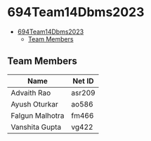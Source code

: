 # 694Team14Dbms2023

- [694Team14Dbms2023](#694team14dbms2023)
  - [Team Members](#team-members)

## Team Members


| Name | Net ID |
| ---- | ---- |
| Advaith Rao | asr209 |
| Ayush Oturkar | ao586 |
| Falgun Malhotra | fm466 |
| Vanshita Gupta | vg422 |


